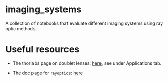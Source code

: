 # imaging_systems

A collection of notebooks that evaluate different imaging systems using ray optic methods.


# Useful resources

* The thorlabs page on doublet lenses: [here](https://www.thorlabs.com/newgrouppage9.cfm?objectgroup_id=120), see under Applications tab.

* The doc page for `rayoptics`: [here](https://ray-optics.readthedocs.io/en/latest/index.html)
